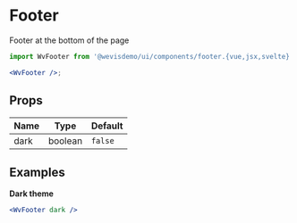 # Footer

Footer at the bottom of the page

<WvFooter />

```jsx
import WvFooter from '@wevisdemo/ui/components/footer.{vue,jsx,svelte}';

<WvFooter />;
```

## Props

| Name | Type    | Default |
| ---- | ------- | ------- |
| dark | boolean | `false` |

## Examples

**Dark theme**

<WvFooter dark />

```jsx
<WvFooter dark />
```
